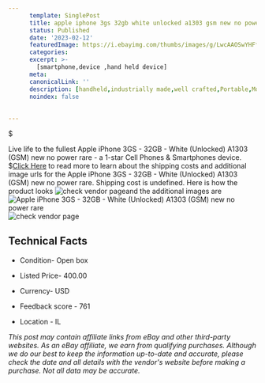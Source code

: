 ```yaml
---
      template: SinglePost
      title: apple iphone 3gs 32gb white unlocked a1303 gsm new no power rare
      status: Published
      date: '2023-02-12'
      featuredImage: https://i.ebayimg.com/thumbs/images/g/LwcAAOSwYHFfvPR1/s-l225.jpg
      categories: 
      excerpt: >-
        [smartphone,device ,hand held device]
      meta:
      canonicalLink: ''
      description: [handheld,industrially made,well crafted,Portable,Mobile,Compact,Convenient,Lightweight,Maneuverable,Man-portable,Miniature,Carriable,Hand-held,Light,Holdable,Transportable,Mobile device,Pocket-sized,On-the-go,Wireless,Cordless,Compact size,Convenient size, smartphone,device ,hand held device]
      noindex: false
      
        
---
```

$

Live life to the fullest Apple iPhone 3GS - 32GB - White (Unlocked) A1303 (GSM) new no power rare - a 1-star Cell Phones & Smartphones device.
$[Click Here](https://www.ebay.com/itm/124455468149?hash=item1cfa1fbc75%3Ag%3ALwcAAOSwYHFfvPR1&mkevt=1&mkcid=1&mkrid=711-53200-19255-0&campid=%253CePNCampaignId%253E&customid=%253CreferenceId%253E&toolid=10049) to read more to learn about the shipping costs and additional image urls for the Apple iPhone 3GS - 32GB - White (Unlocked) A1303 (GSM) new no power rare. Shipping cost is undefined. Here is how the product looks ![check vendor page](https://i.ebayimg.com/thumbs/images/g/LwcAAOSwYHFfvPR1/s-l225.jpg)and the additional images are![Apple iPhone 3GS - 32GB - White (Unlocked) A1303 (GSM) new no power rare](https://i.ebayimg.com/images/g/LwcAAOSwYHFfvPR1/s-l960.jpg)![check vendor page](https://origin-galleryplus.ebayimg.com/ws/web/124455468149_2_0_1/225x225.jpg,https://origin-galleryplus.ebayimg.com/ws/web/124455468149_3_0_1/225x225.jpg,https://origin-galleryplus.ebayimg.com/ws/web/124455468149_4_0_1/225x225.jpg,https://origin-galleryplus.ebayimg.com/ws/web/124455468149_5_0_1/225x225.jpg,https://origin-galleryplus.ebayimg.com/ws/web/124455468149_6_0_1/225x225.jpg)



 ## Technical Facts 



     
      

 - Condition- Open box 


      

 - Listed Price- 400.00 


      

 - Currency- USD 


      

 - Feedback score - 761 


      

 - Location - IL 


      
      

 *_This post may contain affiliate links from eBay and other third-party websites. As an eBay affiliate, we earn from qualifying purchases. Although we do our best to keep the information up-to-date and accurate, please check the date and all details with the vendor's website before making a purchase. Not all data may be accurate._*






